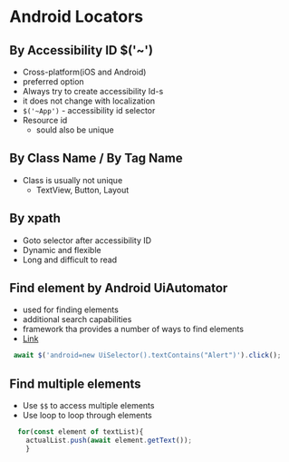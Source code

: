 # Android Locators

## By Accessibility ID $('~')

* Cross-platform(iOS and Android)
* preferred option
* Always try to create accessibility Id-s
* it does not change with localization
* `$('~App')` - accessibility id selector
* Resource id
  * sould also be unique

## By Class Name / By Tag Name

* Class is usually not unique
  * TextView, Button, Layout

## By xpath

* Goto selector after accessibility ID
* Dynamic and flexible
* Long and difficult to read

## Find element by Android UiAutomator

* used for finding elements
* additional search capabilities
* framework tha provides a number of ways to find elements
* [Link](https://developer.android.com/reference/androidx/test/uiautomator/UiSelector)

```js
 await $('android=new UiSelector().textContains("Alert")').click();
```

## Find multiple elements

* Use `$$` to access multiple elements
* Use loop to loop through elements

```js
  for(const element of textList){
    actualList.push(await element.getText());
    }
```